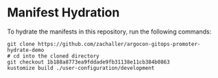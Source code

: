 # Manifest Hydration

To hydrate the manifests in this repository, run the following commands:

```shell
git clone https://github.com/zachaller/argocon-gitops-promoter-hydrate-demo
# cd into the cloned directory
git checkout 1b188a8773ea9fddade9fb31138e11cb384b0863
kustomize build ./user-configuration/development
```
